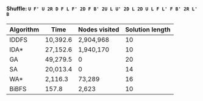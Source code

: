#### Shuffle: `U F' U 2R D F L F' 2D F B' 2U L U' 2D L 2D U L F L' F B' 2R L' B`
| Algorithm | Time | Nodes visited | Solution length |
| ----- | ----- | ----- | ----- |
| IDDFS | 10,392.6 | 2,904,968 | 10 |
| IDA* | 27,152.6 | 1,940,170 | 10 |
| GA | 49,279.5 | 0 | 20 |
| SA | 20,013.4 | 0 | 14 |
| WA* | 2,116.3 | 73,289 | 16 |
| BiBFS | 157.8 | 2,623 | 10 |